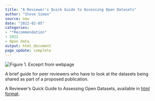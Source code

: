 ```yaml
---
title: "A Reviewer's Quick Guide to Assessing Open Datasets"
author: "Steve Simon"
source: new
date: "2022-02-05"
categories: 
- "*Recommendation"
- 2022
- Open data
output: html_document
page_update: complete
---
```


![Figure 1. Exceprt from webpage](http://www.pmean.com/new-images/22/review-open-data-01.png)

<div class="notes">

A brief guide for peer reviewers who have to look at the datasets being shared as part of a proposed publication.

A Reviewer’s Quick Guide to Assessing Open Datasets, available in [html format][plo1].

[plo1]: https://plos.org/resource/peer-reviewing-data/

</div>
